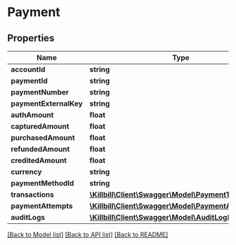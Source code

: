 # Payment

## Properties
Name | Type | Description | Notes
------------ | ------------- | ------------- | -------------
**accountId** | **string** |  | [optional] 
**paymentId** | **string** |  | [optional] 
**paymentNumber** | **string** |  | [optional] 
**paymentExternalKey** | **string** |  | [optional] 
**authAmount** | **float** |  | [optional] 
**capturedAmount** | **float** |  | [optional] 
**purchasedAmount** | **float** |  | [optional] 
**refundedAmount** | **float** |  | [optional] 
**creditedAmount** | **float** |  | [optional] 
**currency** | **string** |  | [optional] 
**paymentMethodId** | **string** |  | [optional] 
**transactions** | [**\Killbill\Client\Swagger\Model\PaymentTransaction[]**](PaymentTransaction.md) |  | [optional] 
**paymentAttempts** | [**\Killbill\Client\Swagger\Model\PaymentAttempt[]**](PaymentAttempt.md) |  | [optional] 
**auditLogs** | [**\Killbill\Client\Swagger\Model\AuditLog[]**](AuditLog.md) |  | [optional] 

[[Back to Model list]](../../README.md#documentation-for-models) [[Back to API list]](../../README.md#documentation-for-api-endpoints) [[Back to README]](../../README.md)

